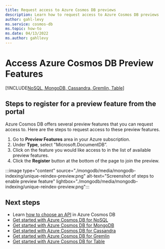 ```yaml
---
title: Request access to Azure Cosmos DB previews
description: Learn how to request access to Azure Cosmos DB previews
author: gahl-levy
ms.service: cosmos-db
ms.topic: how-to
ms.date: 04/13/2022
ms.author: gahllevy
---
```


# Access Azure Cosmos DB Preview Features

[!INCLUDE[NoSQL, MongoDB, Cassandra, Gremlin, Table](includes/appliesto-nosql-mongodb-cassandra-gremlin-table.md)]

## Steps to register for a preview feature from the portal

Azure Cosmos DB offers several preview features that you can request access to. Here are the steps to request access to these preview features.

1. Go to **Preview Features** area in your Azure subscription.
2. Under **Type**, select "Microsoft.DocumentDB”.
3. Click on the feature you would like access to in the list of available preview features.
4. Click the **Register** button at the bottom of the page to join the preview.

:::image type="content" source="./mongodb/media/mongodb-indexing/unique-reindex-preview.png" alt-text="Screenshot of steps to enable preview feature" lightbox="./mongodb/media/mongodb-indexing/unique-reindex-preview.png":::

## Next steps

- Learn [how to choose an API](choose-api.md) in Azure Cosmos DB
- [Get started with Azure Cosmos DB for NoSQL](nosql/quickstart-dotnet.md)
- [Get started with Azure Cosmos DB for MongoDB](mongodb/create-mongodb-nodejs.md)
- [Get started with Azure Cosmos DB for Cassandra](cassandra/manage-data-dotnet.md)
- [Get started with Azure Cosmos DB for Gremlin](gremlin/quickstart-dotnet.md)
- [Get started with Azure Cosmos DB for Table](table/quickstart-dotnet.md)
